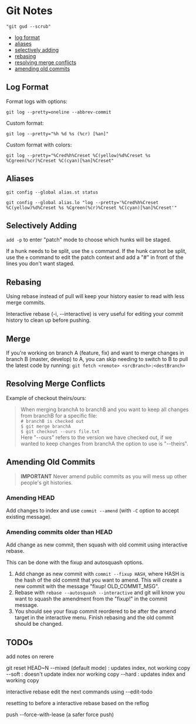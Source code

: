 # Git Notes
`"git gud --scrub"`

- [log format](#log-format)
- [aliases](#aliases)
- [selectively adding](#selectively-adding)
- [rebasing](#rebasing)
- [resolving merge conflicts](#resolving-merge-conflicts)
- [amending old commits](#amending-old-commits)


## Log Format
Format logs with options:
```
git log --pretty=oneline --abbrev-commit
```

Custom format:
```
git log --pretty="%h %d %s (%cr) [%an]"
```

Custom format with colors:
```
git log --pretty="%Cred%h%Creset %C(yellow)%d%Creset %s %Cgreen(%cr)%Creset %C(cyan)[%an]%Creset"
```

## Aliases
`git config --global alias.st status`

`git config --global alias.lo "log --pretty='%Cred%h%Creset %C(yellow)%d%Creset %s %Cgreen(%cr)%Creset %C(cyan)[%an]%Creset'"`

## Selectively Adding
`add -p` to enter "patch" mode to choose which hunks will be staged.

If a hunk needs to be split, use the `s` command. If the hunk cannot be split, use the `e` command to edit the patch context and add a "#" in front of the lines you don't want staged.

## Rebasing
Using rebase instead of pull will keep your history easier to read with less merge commits.

Interactive rebase (-i, --interactive) is very useful for editing your commit history to clean up before pushing.

## Merge
If you're working on branch A (feature, fix) and want to merge changes in branch B (master, develop) to A, you can skip needing to switch to B to pull the latest code by running: `git fetch <remote> <srcBranch>:<destBranch>`

## Resolving Merge Conflicts
Example of checkout theirs/ours:
> When merging branchA to branchB and you want to keep all changes from branchB for a specific file:  
`# branchB is checked out`  
`$ git merge branchA`  
`$ git checkout --ours file.txt`  
Here "--ours" refers to the version we have checked out, if we wanted to keep changes from branchA the option to use is "--theirs".

## Amending Old Commits
> **IMPORTANT** Never amend public commits as you will mess up other people's git histories.
### Amending HEAD
Add changes to index and use `commit --amend` (with `-C` option to accept existing message).

### Amending commits older than HEAD
Add change as new commit, then squash with old commit using interactive rebase. 

This can be done with the fixup and autosquash options.

1. Add change as new commit with `commit --fixup HASH`, where HASH is the hash of the old commit that you want to amend. This will create a new commit with the message "fixup! OLD_COMMIT_MSG".
2. Rebase with `rebase --autosquash --interactive` and git will know you want to squash the amendment from the "fixup!" in the commit message.
3. You should see your fixup commit reordered to be after the amend target in the interactive menu. Finish rebasing and the old commit should be changed.

## TODOs
add notes on rerere

git reset HEAD~N
--mixed (default mode) : updates index, not working copy
--soft : doesn't update index nor working copy
--hard : updates index and working copy

interactive rebase edit the next commands using --edit-todo

resetting to before a interactive rebase based on the reflog

push --force-with-lease (a safer force push)
